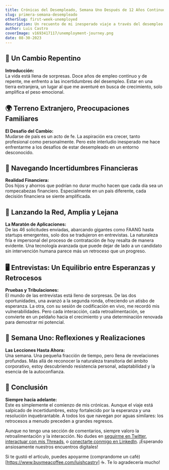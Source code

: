 ```yaml
---
title: Crónicas del Desempleado, Semana Uno Después de 12 Años Continuos de Empleo.
slug: primera-semana-desempleado
otherSlug: first-week-unemployed
description: Un recuento de mi inesperado viaje a través del desempleo en una tierra extranjera, navegando los desafíos y complejidades del mercado laboral moderno.
author: Luis Castro
coverImage: v1693417117/unemployment-journey.png
date: 08-30-2023
---
```


## 📅 Un Cambio Repentino

**Introducción:**  
La vida está llena de sorpresas. Doce años de empleo continuo y de repente, me enfrento a las incertidumbres del desempleo. Estar en una tierra extranjera, un lugar al que me aventuré en busca de crecimiento, solo amplifica el peso emocional.

## 🌍 Terreno Extranjero, Preocupaciones Familiares

**El Desafío del Cambio:**  
Mudarse de país es un acto de fe. La aspiración era crecer, tanto profesional como personalmente. Pero este interludio inesperado me hace enfrentarme a los desafíos de estar desempleado en un entorno desconocido.

## 🏦 Navegando Incertidumbres Financieras

**Realidad Financiera:**  
Dos hijos y ahorros que podrían no durar mucho hacen que cada día sea un rompecabezas financiero. Especialmente en un país diferente, cada decisión financiera se siente amplificada.

## 🚀 Lanzando la Red, Amplia y Lejana

**La Maratón de Aplicaciones:**  
De las 46 solicitudes enviadas, abarcando gigantes como FAANG hasta startups emergentes, solo dos se tradujeron en entrevistas. La naturaleza fría e impersonal del proceso de contratación de hoy resalta de manera evidente. Una tecnología avanzada que puede dejar de lado a un candidato sin intervención humana parece más un retroceso que un progreso.

## 🖥️ Entrevistas: Un Equilibrio entre Esperanzas y Retrocesos

**Pruebas y Tribulaciones:**  
El mundo de las entrevistas está lleno de sorpresas. De las dos oportunidades, una avanzó a la segunda ronda, ofreciendo un atisbo de esperanza. La otra, con su sesión de codificación en vivo, me recordó mis vulnerabilidades. Pero cada interacción, cada retroalimentación, se convierte en un peldaño hacia el crecimiento y una determinación renovada para demostrar mi potencial.

## 📜 Semana Uno: Reflexiones y Realizaciones

**Las Lecciones Hasta Ahora:**  
Una semana. Una pequeña fracción de tiempo, pero llena de revelaciones profundas. Más allá de reconocer la naturaleza transitoria del ámbito corporativo, estoy descubriendo resistencia personal, adaptabilidad y la esencia de la autoconfianza.

## 🌟 Conclusión

**Siempre hacia adelante:**  
Este es simplemente el comienzo de mis crónicas. Aunque el viaje está salpicado de incertidumbres, estoy fortalecido por la esperanza y una resolución inquebrantable. A todos los que navegan por aguas similares: los retrocesos a menudo preceden a grandes regresos.

Aunque no tengo una sección de comentarios, siempre valoro la retroalimentación y la interacción. No dudes en [seguirme en Twitter](https://twitter.com/LuisHCCDev), [interactuar con mis Threads](https://www.threads.net/@luishccdev), o [conectarte conmigo en LinkedIn](https://www.linkedin.com/in/luis-castro-cabrera/). ¡Esperando ansiosamente nuestros encuentros digitales!

Si te gustó el articulo, puedes apoyarme (comprandome un café)[https://www.buymeacoffee.com/luishcastrv] ☕️. Te lo agradecería mucho!
